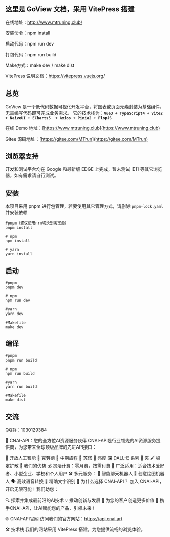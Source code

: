 ## 这里是 GoView 文档，采用 VitePress 搭建

在线地址：http://www.mtruning.club/

安装命令：npm install

启动代码：npm run dev

打包代码：npm run build

Make方式：make dev / make dist

VitePress 说明文档：https://vitepress.vuejs.org/

## 总览

GoView 是一个低代码数据可视化开发平台，将图表或页面元素封装为基础组件，无需编写代码即可完成业务需求。
它的技术栈为：**`Vue3 + TypeScript4 + Vite2 + NaiveUI + ECharts5  + Axios + Pinia2 + PlopJS`**

在线 Demo 地址：[https://www.mtruning.club](https://www.mtruning.club)

Gitee 源码地址：[https://gitee.com/MTrun](https://gitee.com/MTrun)

## 浏览器支持

开发和测试平台均在 Google 和最新版 EDGE 上完成，暂未测试 IE11 等其它浏览器，如有需求请自行测试。 

## 安装

本项目采用 pnpm 进行包管理，若要使用其它管理方式，请删除 `pnpm-lock.yaml` 并安装依赖

```shell
#pnpm（建议使用nrm切换到淘宝源）
pnpm install

# npm
npm install

# yarn
yarn install

```

## 启动

```shell
#pnpm
pnpm dev

# npm
npm run dev

#yarn
yarn dev

#Makefile
make dev
```

## 编译

```shell
#pnpm
pnpm run build

# npm
npm run build

#yarn
yarn run build

#Makefile
make dist

```
## 交流
QQ群：1030129384



🌟 CNAI-API：您的全方位AI资源服务伙伴
CNAI-API是行业领先的AI资源服务提供商，为您带来全球顶级品牌的先进API接口：

🤖 开放人工智能
🧠 克劳德
🎨 中期旅程
🎵 苏诺
🎥 亮度
🖼️ DALL-E 系列
📎 夹
🖌️ 稳定扩散
🚀 我们的优势
💰 灵活计费：零月费，按需付费
🌈 广泛适用：适合技术爱好者、小型企业、学校和个人用户
🛠️ 多元服务：
💬 智能聊天机器人
🎨 创意绘图机器人
🗣️ 高效语音转换
📝 精确文字识别
🤔 为什么选择 CNAI-API？
加入 CNAI-API，开启无限可能！我们助您：

🔍 探索并集成最前沿的AI技术
💡 推动创新与发展
💼 为您的客户创造更多价值
🤝 携手CNAI-API，让AI赋能您的产品，引领未来！

🌐 CNAI-API官网
访问我们的官方网站：https://api.cnai.art

🛠️ 技术栈
我们的网站采用 VitePress 搭建，为您提供流畅的浏览体验。